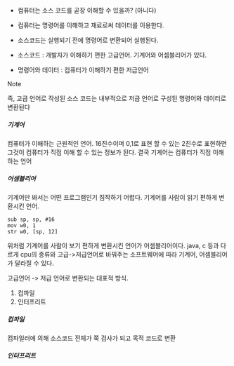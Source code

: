 - 컴퓨터는 소스 코드를 곧장 이해할 수 있을까? (아니다)
- 컴퓨터는 명령어를 이해하고 재료로써 데이터를 이용한다.
- 소스코드는 실행되기 전에 명령어로 변환되어 실행된다.

- 소스코드 : 개발자가 이해하기 편한 고급언어. 기계어와 어셈블리어가 있다.
- 명령어와 데이터 : 컴퓨터가 이해하기 편한 저급언어

> [!NOTE]
> 즉, 고급 언어로 작성된 소스 코드는 내부적으로 저급 언어로 구성된 명령어와 데이터로 변환된다

##### 기계어
컴퓨터가 이해하는 근원적인 언어. 16진수이며 0,1로 표현 할 수 있는 2진수로 표현하면 그것이 컴퓨터가 직접 이해 할 수 있는 정보가 된다. 결국 기계어는 컴퓨터가 직접 이해하는 언어
##### 어셈블리어
기계어만 봐서는 어떤 프로그램인기 짐작하기 어렵다. 기계어를 사람이 읽기 편하게 변환시킨 언어. 

```
sub sp, sp, #16
mov w0, 1
str w0, [sp, 12]
```
위처럼 기계어를 사람이 보기 편하게 변환시킨 언어가 어셈블리어이다. java, c 등과 다르게 cpu의 종류와 고급->저급언어로 바꿔주는 소프트웨어에 따라 기계어, 어셈블리어가 달라질 수 있다.

고급언어 -> 저급 언어로 변환되는 대표적 방식.
1. 컴파일
2. 인터프리트
##### 컴파일
컴파일러에 의해 소스코드 전체가 쭉 검사가 되고 목적 코드로 변환
##### 인터프리트